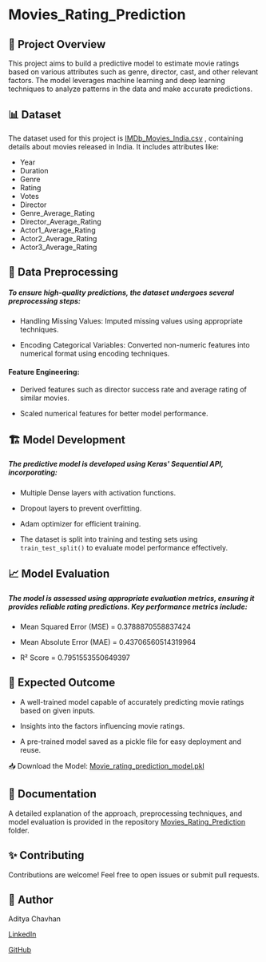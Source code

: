 # Movies_Rating_Prediction
## 📌 Project Overview

This project aims to build a predictive model to estimate movie ratings based on various attributes such as genre, director, cast, and other relevant factors. The model leverages machine learning and deep learning techniques to analyze patterns in the data and make accurate predictions.

## 📊 Dataset

The dataset used for this project is [IMDb_Movies_India.csv](https://github.com/Aditya1489/Movies_Rating_Prediction/blob/main/IMDb_Movies_India.csv)
, containing details about movies released in India. It includes attributes like:

* Year 
* Duration 
* Genre 
* Rating 
* Votes
* Director
* Genre_Average_Rating
* Director_Average_Rating
* Actor1_Average_Rating
* Actor2_Average_Rating
* Actor3_Average_Rating

## 🔧 Data Preprocessing

##### To ensure high-quality predictions, the dataset undergoes several preprocessing steps:

* Handling Missing Values: Imputed missing values using appropriate techniques.

* Encoding Categorical Variables: Converted non-numeric features into numerical format using encoding techniques.

#### Feature Engineering:

* Derived features such as director success rate and average rating of similar movies.

* Scaled numerical features for better model performance.

## 🏗 Model Development

##### The predictive model is developed using Keras' Sequential API, incorporating:

* Multiple Dense layers with activation functions.

* Dropout layers to prevent overfitting.

* Adam optimizer for efficient training.

* The dataset is split into training and testing sets using `train_test_split()` to evaluate model performance effectively.

## 📈 Model Evaluation

##### The model is assessed using appropriate evaluation metrics, ensuring it provides reliable rating predictions. Key performance metrics include:

* Mean Squared Error (MSE) = 0.3788870558837424

* Mean Absolute Error (MAE) = 0.43706560514319964

* R² Score = 0.7951553550649397

## 🎯 Expected Outcome

* A well-trained model capable of accurately predicting movie ratings based on given inputs.

* Insights into the factors influencing movie ratings.

* A pre-trained model saved as a pickle file for easy deployment and reuse.

📥 Download the Model: [Movie_rating_prediction_model.pkl](Movie_rating_prediction_model.pkl)

## 📜 Documentation

A detailed explanation of the approach, preprocessing techniques, and model evaluation is provided in the repository [Movies_Rating_Prediction](https://github.com/Aditya1489/Movies_Rating_Prediction) folder.

## ✨ Contributing

Contributions are welcome! Feel free to open issues or submit pull requests.

## 📌 Author

Aditya Chavhan

[LinkedIn](https://www.linkedin.com/in/aditya-chavhan-5710ba250/)

[GitHub](https://github.com/Aditya1489)
